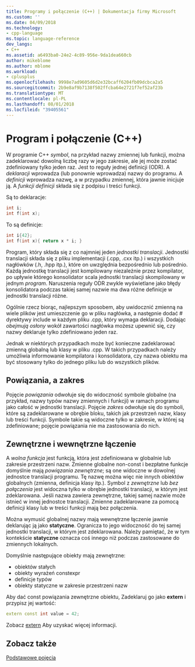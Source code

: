 ```yaml
---
title: Programy i połączenie (C++) | Dokumentacja firmy Microsoft
ms.custom: ''
ms.date: 04/09/2018
ms.technology:
- cpp-language
ms.topic: language-reference
dev_langs:
- C++
ms.assetid: a6493ba0-24e2-4c89-956e-9da1dea660cb
author: mikeblome
ms.author: mblome
ms.workload:
- cplusplus
ms.openlocfilehash: 9998e7ad9605d6d2e32bcaff6204fb09dcbca2a5
ms.sourcegitcommit: 2b9e8af9b7138f502ffcba64e2721f7ef52af23b
ms.translationtype: MT
ms.contentlocale: pl-PL
ms.lasthandoff: 08/01/2018
ms.locfileid: "39405561"
---
```

# <a name="program-and-linkage-c"></a>Program i połączenie (C++)

W programie C++ *symbol*, na przykład nazwy zmiennej lub funkcji, można zadeklarować dowolną liczbę razy w jego zakresie, ale jej może zostać zdefiniowany tylko jeden raz. Jest to reguły jednej definicji (ODR). A *deklaracji* wprowadza (lub ponownie wprowadza) nazwy do programu. A *definicji* wprowadza nazwę, a w przypadku zmiennej, która jawnie inicjuje ją. A *funkcji definicji* składa się z podpisu i treści funkcji.

Są to deklaracje:

```cpp
int i;
int f(int x);
```

To są definicje:

```cpp
int i{42};
int f(int x){ return x * i; }
```

Program, który składa się z co najmniej jeden *jednostki translacji*. Jednostki translacji składa się z pliku implementacji (.cpp, .cxx itp.) i wszystkich nagłówków (.h, .hpp itp.), które on uwzględnia bezpośrednio lub pośrednio. Każdą jednostkę translacji jest kompilowany niezależnie przez kompilator, po upływie którego konsolidator scala jednostki translacji skompilowany w jednym *program*. Naruszenia reguły ODR zwykle wyświetlane jako błędy konsolidatora podczas takiej samej nazwie ma dwa różne definicje w jednostki translacji różne.

Ogólnie rzecz biorąc, najlepszym sposobem, aby uwidocznić zmienną na wiele plików jest umieszczenie go w pliku nagłówka, a następnie dodać # dyrektywy include w każdym pliku .cpp, który wymaga deklaracji. Dodając *obejmują osłony* wokół zawartości nagłówka możesz upewnić się, czy nazwy deklaruje tylko zdefiniowano jeden raz.

Jednak w niektórych przypadkach może być konieczne zadeklarować zmienną globalną lub klasy w pliku .cpp. W takich przypadkach należy umożliwia informowanie kompilatora i konsolidatora, czy nazwa obiektu ma być stosowany tylko do jednego pliku lub do wszystkich plików.

## <a name="linkage-vs-scope"></a>Powiązania, a zakres

Pojęcie *powiązania* odwołuje się do widoczność symbole globalne (na przykład, nazwy typów nazwy zmiennych i funkcji) w ramach programu jako całość w jednostki translacji. Pojęcie *zakres* odwołuje się do symboli, które są zadeklarowane w obrębie bloku, takich jak przestrzeń nazw, klasy lub treści funkcji. Symbole takie są widoczne tylko w zakresie, w której są zdefiniowane; pojęcie powiązania nie ma zastosowania do nich. 

## <a name="external-vs-internal-linkage"></a>Zewnętrzne i wewnętrzne łączenie

A *wolna funkcja* jest funkcją, która jest zdefiniowana w globalnie lub zakresie przestrzeni nazw. Zmienne globalne non-const i bezpłatne funkcje domyślnie mają *powiązania zewnętrzne*; są one widoczne w dowolnej jednostce translacji programu. Tę nazwę można więc nie innych obiektów globalnych (zmienna, definicja klasy itp.). Symbol z *zewnętrzne* lub *bez połączenia* jest widoczna tylko w obrębie jednostki translacji, w którym jest zdeklarowana. Jeśli nazwa zawiera zewnętrzne, takiej samej nazwie może istnieć w innej jednostce translacji. Zmienne zadeklarowane za pomocą definicji klasy lub w treści funkcji mają bez połączenia. 

Można wymusić globalnej nazwy mają wewnętrzne łączenie jawnie deklarując ją jako **statyczne**. Ogranicza to jego widoczność do tej samej jednostki translacji, w którym jest zdeklarowana. Należy pamiętać, że w tym kontekście **statyczne** oznacza coś innego niż podczas zastosowane do zmiennych lokalnych.

Domyślnie następujące obiekty mają zewnętrzne:
- obiektów stałych
- obiekty wyrażeń constexpr
- definicje typów
- obiekty statyczne w zakresie przestrzeni nazw

Aby dać const powiązania zewnętrzne obiektu, Zadeklaruj go jako **extern** i przypisz jej wartość:

```cpp
extern const int value = 42;
```

Zobacz [extern](extern-cpp.md) Aby uzyskać więcej informacji.

## <a name="see-also"></a>Zobacz także
 [Podstawowe pojęcia](../cpp/basic-concepts-cpp.md)